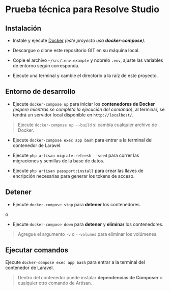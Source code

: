 # Prueba técnica para Resolve Studio

## Instalación

- Instale y ejecute [Docker](https://www.docker.com/) *(este proyecto usa **docker-compose**)*.

- Descargue o clone este repositorio GIT en su máquina local.

- Copie el archivo `~/src/.env.example` y nobrelo `.env`, ajuste las variables de entorno según corresponda.

- Ejecute una terminal y cambie el directorio a la raíz de este proyecto.

## Entorno de desarrollo

- Ejecute `docker-compose up` para iniciar los **contenedores de Docker** *(espere mientras se completa la ejecución del comando)*, al terminar, se tendrá un servidor local disponible en `http://localhost/`.

> Ejecute `docker-compose up --build` si cambia cualquier archivo de Docker.

- Ejecute `docker-compose exec app bash` para entrar a la terminal del contenedor de Laravel.

- Ejecute `php artisan migrate:refresh --seed` para correr las migraciones y semillas de la base de datos.

- Ejecute `php artisan passport:install` para crear las llaves de encripción necesarias para generar los tokens de acceso.

## Detener

- Ejecute `docker-compose stop` para **detener** los contenedores.

*o*

- Ejecute `docker-compose down` para **detener** y **eliminar** los contenedores.

> Agregue el argumento `-v` o `--volumes` para eliminar los volúmenes.

## Ejecutar comandos

Ejecute `docker-compose exec app bash` para entrar a la terminal del contenedor de Laravel.

> Dentro del contenedor puede instalar **dependencias de Composer** o cualquier otro comando de Artisan.